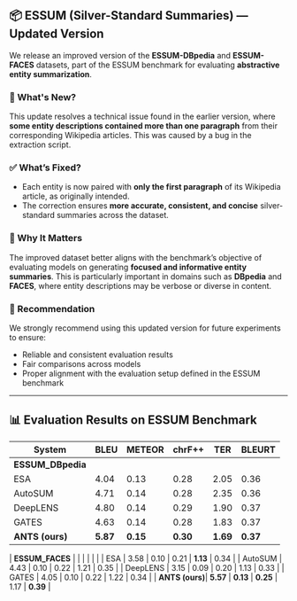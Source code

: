 ## 📦 ESSUM (Silver-Standard Summaries) — Updated Version

We release an improved version of the **ESSUM-DBpedia** and **ESSUM-FACES** datasets, part of the ESSUM benchmark for evaluating **abstractive entity summarization**.

### 🔧 What's New?

This update resolves a technical issue found in the earlier version, where **some entity descriptions contained more than one paragraph** from their corresponding Wikipedia articles. This was caused by a bug in the extraction script.

### ✅ What’s Fixed?

- Each entity is now paired with **only the first paragraph** of its Wikipedia article, as originally intended.
- The correction ensures **more accurate, consistent, and concise** silver-standard summaries across the dataset.

### 📌 Why It Matters

The improved dataset better aligns with the benchmark’s objective of evaluating models on generating **focused and informative entity summaries**. This is particularly important in domains such as **DBpedia** and **FACES**, where entity descriptions may be verbose or diverse in content.

### 📢 Recommendation

We strongly recommend using this updated version for future experiments to ensure:
- Reliable and consistent evaluation results  
- Fair comparisons across models  
- Proper alignment with the evaluation setup defined in the ESSUM benchmark  

---

## 📊 Evaluation Results on ESSUM Benchmark

| System         | BLEU | METEOR | chrF++ | TER  | BLEURT |
|----------------|------|--------|--------|------|--------|
| **ESSUM_DBpedia** |      |        |        |      |        |
| ESA            | 4.04 | 0.13   | 0.28   | 2.05 | 0.36   |
| AutoSUM        | 4.71 | 0.14   | 0.28   | 2.35 | 0.36   |
| DeepLENS       | 4.80 | 0.14   | 0.29   | 1.90 | 0.37   |
| GATES          | 4.63 | 0.14   | 0.28   | 1.83 | 0.37   |
| **ANTS (ours)**| **5.87** | **0.15** | **0.30** | **1.69** | **0.37** |

| **ESSUM_FACES**    |      |        |        |      |        |
| ESA            | 3.58 | 0.10   | 0.21   | **1.13** | 0.34   |
| AutoSUM        | 4.43 | 0.10   | 0.22   | 1.21 | 0.35   |
| DeepLENS       | 3.15 | 0.09   | 0.20   | 1.13 | 0.33   |
| GATES          | 4.05 | 0.10   | 0.22   | 1.22 | 0.34   |
| **ANTS (ours)**| **5.57** | **0.13** | **0.25** | 1.17 | **0.39** |
